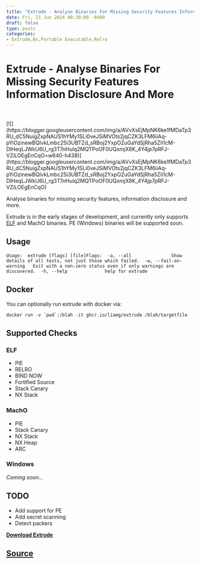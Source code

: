 ```yaml
---
title: "Extrude - Analyse Binaries For Missing Security Features Information Disclosure And More"
date: Fri, 21 Jun 2024 08:30:00 -0400
draft: false
type: posts
categories: 
- Extrude,Nx,Portable Executable,Relro
---
```

# Extrude - Analyse Binaries For Missing Security Features Information Disclosure And More

<br/>

<br/>
[![](https://blogger.googleusercontent.com/img/a/AVvXsEjMpNK6ke1fMDaTp3RU_dC5NuigZxpNAUS1hYMy1SLi0veJSiMVOts2jqCZK3LFM6iiAq-pYiOzinewBQIvkLmbc25i3UBTZd_sRBoj2YxpOZuGaYdSjRha5ZIi1cM-DlHeqLJWkU6U_rg3T7nHulq2MQTPoOF0UQxmjX8K_4Y4jp7pRFJ-VZiLOEgEnCqO=w640-h438)](https://blogger.googleusercontent.com/img/a/AVvXsEjMpNK6ke1fMDaTp3RU_dC5NuigZxpNAUS1hYMy1SLi0veJSiMVOts2jqCZK3LFM6iiAq-pYiOzinewBQIvkLmbc25i3UBTZd_sRBoj2YxpOZuGaYdSjRha5ZIi1cM-DlHeqLJWkU6U_rg3T7nHulq2MQTPoOF0UQxmjX8K_4Y4jp7pRFJ-VZiLOEgEnCqO)

  

Analyse binaries for missing security features, information disclosure and more.

Extrude is in the early stages of development, and currently only supports [ELF](https://www.kitploit.com/search/label/ELF "ELF") and MachO binaries. PE (Windows) binaries will be supported soon.

  

Usage
-----

```
Usage:  extrude [flags] [file]Flags:  -a, --all               Show details of all tests, not just those which failed.  -w, --fail-on-warning   Exit with a non-zero status even if only warnings are discovered.  -h, --help              help for extrude
```

Docker
------

You can optionally run extrude with docker via:

```
docker run -v `pwd`:/blah -it ghcr.io/liamg/extrude /blah/targetfile
```

Supported Checks
----------------

### ELF

-   PIE
-   RELRO
-   BIND NOW
-   Fortified Source
-   Stack Canary
-   NX Stack

### MachO

-   PIE
-   Stack Canary
-   NX Stack
-   NX Heap
-   ARC

### Windows

_Coming soon..._

TODO
----

-   Add support for PE
-   Add secret scanning
-   Detect packers

  
  

**[Download Extrude](https://github.com/liamg/extrude "Download Extrude")**

[Source](http://www.kitploit.com/2024/06/extrude-analyse-binaries-for-missing.html)
<br/>
---
